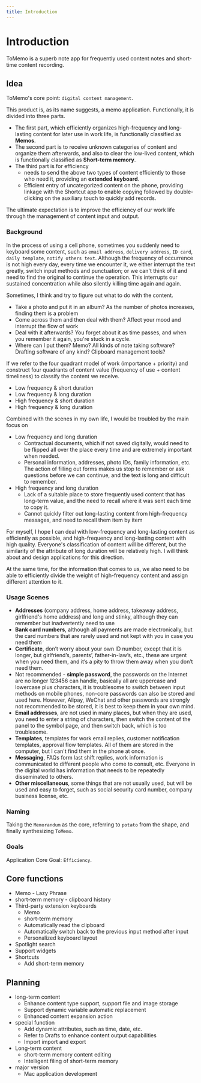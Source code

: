 ```yaml
---
title: Introduction
---
```

# Introduction

ToMemo is a superb note app for frequently used content notes and short-time content recording.

## Idea

ToMemo's core point: `digital content management`.

This product is, as its name suggests, a memo application. Functionally, it is divided into three parts.
- The first part, which efficiently organizes high-frequency and long-lasting content for later use in work life, is functionally classified as **Memos**.
- The second part is to receive unknown categories of content and organize them afterwards, and also to clear the low-lived content, which is functionally classified as **Short-term memory**.
- The third part is for efficiency
    - needs to send the above two types of content efficiently to those who need it, providing an **extended keyboard**.
    - Efficient entry of uncategorized content on the phone, providing linkage with the Shortcut app to enable copying followed by double-clicking on the auxiliary touch to quickly add records.

The ultimate expectation is to improve the efficiency of our work life through the management of content input and output.

### Background

In the process of using a cell phone, sometimes you suddenly need to keyboard some content, such as `email address`, `delivery address`, `ID card`, `daily template`, `notify others text`. Although the frequency of occurrence is not high every day, every time we encounter it, we either interrupt the text greatly, switch input methods and punctuation; or we can't think of it and need to find the original to continue the operation. This interrupts our sustained concentration while also silently killing time again and again.

Sometimes, I think and try to figure out what to do with the content.

- Take a photo and put it in an album? As the number of photos increases, finding them is a problem
- Come across them and then deal with them? Affect your mood and interrupt the flow of work
- Deal with it afterwards? You forget about it as time passes, and when you remember it again, you're stuck in a cycle.
- Where can I put them? Memo? All kinds of note taking software? Drafting software of any kind? Clipboard management tools?

If we refer to the four quadrant model of work (importance + priority) and construct four quadrants of content value (frequency of use + content timeliness) to classify the content we receive.
- Low frequency & short duration 
- Low frequency & long duration
- High frequency & short duration 
- High frequency & long duration 

Combined with the scenes in my own life, I would be troubled by the main focus on
- Low frequency and long duration
    - Contractual documents, which if not saved digitally, would need to be flipped all over the place every time and are extremely important when needed.
    - Personal information, addresses, photo IDs, family information, etc. The action of filling out forms makes us stop to remember or ask questions before we can continue, and the text is long and difficult to remember.
- High frequency and long duration 
    - Lack of a suitable place to store frequently used content that has long-term value, and the need to recall where it was sent each time to copy it.
    - Cannot quickly filter out long-lasting content from high-frequency messages, and need to recall them item by item

For myself, I hope I can deal with low-frequency and long-lasting content as efficiently as possible, and high-frequency and long-lasting content with high quality. Everyone's classification of content will be different, but the similarity of the attribute of long duration will be relatively high. I will think about and design applications for this direction.

At the same time, for the information that comes to us, we also need to be able to efficiently divide the weight of high-frequency content and assign different attention to it.

### Usage Scenes
- **Addresses** (company address, home address, takeaway address, girlfriend's home address) and long and stinky, although they can remember but inadvertently need to use
- **Bank card numbers**, although all payments are made electronically, but the card numbers that are rarely used and not kept with you in case you need them
- **Certificate**, don’t worry about your own ID number, except that it is longer, but girlfriend’s, parents’, father-in-law’s, etc., these are urgent when you need them, and it’s a pity to throw them away when you don’t need them.
- Not recommended - **simple password**, the passwords on the Internet are no longer 123456 can handle, basically all are uppercase and lowercase plus characters, it is troublesome to switch between input methods on mobile phones, non-core passwords can also be stored and used here. However, Alipay, WeChat and other passwords are strongly not recommended to be stored, it is best to keep them in your own mind.
- **Email addresses**, are not used in many places, but when they are used, you need to enter a string of characters, then switch the content of the panel to the symbol page, and then switch back, which is too troublesome.
- **Templates**, templates for work email replies, customer notification templates, approval flow templates. All of them are stored in the computer, but I can't find them in the phone at once.
- **Messaging**, FAQs form last shift replies, work information is communicated to different people who come to consult, etc. Everyone in the digital world has information that needs to be repeatedly disseminated to others.
- **Other miscellaneous**, some things that are not usually used, but will be used and easy to forget, such as social security card number, company business license, etc.

### Naming
Taking the `Memorandum` as the core, referring to `potato` from the shape, and finally synthesizing `ToMemo`.

### Goals

Application Core Goal: `Efficiency`.

## Core functions
- Memo - Lazy Phrase
- short-term memory - clipboard history
- Third-party extension keyboards
    - Memo
    - short-term memory
    - Automatically read the clipboard
    - Automatically switch back to the previous input method after input
    - Personalized keyboard layout
- Spotlight search
- Support widgets
- Shortcuts
    - Add short-term memory


## Planning
- long-term content
     - Enhance content type support, support file and image storage
     - Support dynamic variable automatic replacement
     - Enhanced content expansion action
- special function
     - Add dynamic attributes, such as time, date, etc.
     - Refer to Drafts to enhance content output capabilities
     - Import import and export
- Long-term content
     - short-term memory content editing
     - Intelligent filing of short-term memory
- major version
     - Mac application development